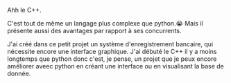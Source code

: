 Ahh le C++.

C'est tout de même un langage plus complexe que python.😭
Mais il présente aussi des avantages par rapport à ses concurrents. 

J'ai créé dans ce petit projet un système d'enregistrement bancaire, qui nécessite encore une interface graphique.
J'ai débuté le C++ il y a moins longtemps que python donc c'est, je pense, un projet que je peux encore améliorer aveec python en créant une interface ou en visualisant la base de donnée.
